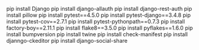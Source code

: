 pip install Django
pip install django-allauth
pip install django-rest-auth
pip install pillow
pip install pytest==4.5.0
pip install pytest-django==3.4.8
pip install pytest-cov==2.7.1
pip install pytest-pythonpath==0.7.3
pip install factory-boy==2.11.1
pip install flake8==3.5.0
pip install pyflakes==1.6.0
pip install bumpversion
pip install twine
pip install check-manifest
pip install djanngo-ckeditor
pip install django-social-share
